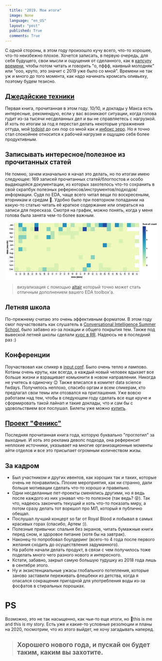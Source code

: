 ```yaml
---
  title: "2019. Мои итоги"
  image: None
  language: "en_US"
  layout: "post"
  published: True
  comments: True
---
```


С одной стороны, в этом году произошло кучу всего, что-то хорошее, что-то неизбежно плохое.
Хочется записать, в первую очередь, для себя будущего, свои мысли и ощущения от сделанного, как в [капсулу времени](https://en.wikipedia.org/wiki/Time_capsule), чтобы потом читать и говорить "о, пффф, наивный молодняк" или "ооо, круто, это значит с 2019 уже было со мной". Времени не так уж и много до того момента, как надо начинать кромсать оливьеху, поэтому будем тезисно.

## [Джедайские техники](https://www.mann-ivanov-ferber.ru/books/dzhedajskie-texniki/)

Первая книга, прочитанная в этом году. 10/10, и доклады у Макса есть интересные, рекомендую, если у вас возникают ситуации, когда голова гудит из-за тысячи несделанных дел и вы не справляетесь с нагрузкой. И хоть по итогам за год я перестал делать некоторые упражнения оттуда, мой [todoist](https://todoist.com) до сих пор со мной как и [инбокс зеро](https://whatis.techtarget.com/definition/inbox-zero). Но я точно стал спокойнее относится к рабочей нагрузке и ощущаю себя более продуктивным.

## Записывать интересное/полезное из прочитанных статей

Не помню, зачем изначально я начал это делать, но по итогам имею следующее: 169 записей прочитанных статей/блогпостов и особо выдающейся документации, из которых захотелось что-то сохранить в свой скрапбук полезных референсов/инструментов/подходов/информации. Судя по EDA, чаще всего читал вещи по воскресеньям, вторникам и средам 🤔. Удобно было при повторном попадании на какую-то статью читать её краткое содержание или опираться на записи для пересказа. Смотря на график, можно понять, когда у меня голова была занята чем-то более важным.

![](/assets/images/posts/2019_summary_articles.png)
> визуализация с помощью [altair](https://altair-viz.github.io/) который точно может стать отличным дополнением вашего EDA toolbox'а.

## Летняя школа

По-прежнему считаю это очень эффективным форматом. В этом году смог поучаствовать как слушатель в [Conversational Intelligence Summer School](http://deephack.me/ciss2), было забавно из-за локации и общего покрытия тем. Также под вывеской летней школы сделали [курс в RR](https://dou.ua/forums/topic/28551/). Надеюсь не в последний раз :)

## Конференции

Поучаствовал как спикер в [input conf](https://inputconf.org/). Было очень тепло и лампово. Котаны очень круты, как всегда, а каждый новый человек вдыхает все больше жизни и взращивает комьюнити в новом направлении. Никогда не учитесь в одиночку 😉
Также вписался в комитет data science fwdays. Получилось неплохо, спасибо оргам и всем спикерам, кто предлагал свои темы или отозвался на приглашения. Уже вовсю работаем над тем, чтобы в следующем году сделать все еще круче и сформировать такой лайнап и такие доклады, что и сам бы с удовольствием все послушал. Билеты уже можно [купить](https://fwdays.com/en/event/data-science-fwdays-2020).

## [Проект "Феникс"](https://www.amazon.com/gp/product/B078Y98RG8/)

Последняя прочитанная книга года, которую буквально "проглотил" за выходные. И хоть это реклама девопс подхода, она референсит неплохие источники, указывает на многие организационные моменты айти отделов и все это присыпает огромным количеством жизы.

## За кадром

- Был участником и других ивентов, как хороших так и таких, которые очень не понравились. Плохие мероприятия, как ни странно, дали больше мотивации сделать что-то хорошо и правильно.
- Одни несделанные пет-проекты сменялись другими, но я ведь после каждого из них узнавал что-то полезное (так ведь? 😝). Так что, надеюсь закончить текущий и хоть что-то показать миру, а потом сразу делать тот воркшоп про МЛ, который я публично обещал.
- Послушал лучший концерт so far от Royal Blood и побывал в самых красивых горах (спасибо, Артем :)).
- Полезные привычки: спальня без экранов, читать бумажные книги перед сном, и здоровое питание (хотя бы на завтрак).
- Наконец-то попробовал боулдеринг (всего-то 4 года после первого желания сходить до осуществления задуманного). 
- На работе начали делать продукт, в связи с чем получилось тоже поделать много чего разного нового и интересного. 
- Кстати, забавно, закрыл самую большую тудушку из 2018 года лишь в сентябре этого. 
- Ну и экзистенциальные ужасы глобального потепления, которые заново заставили переживать флешбеки из детства, когда я опасался сокращения пригодной для употребления воды из-за фосфатов в стиральных порошках.

# PS

Возможно, это не так насыщенно, как чьи-то еще итоги, но 🤷this is me and this is my story. Есть уже и какие-то условные резолюции и планы на 2020, посмотрим, что из этого выйдет, не хочу загадывать наперед.

> ## Хорошего нового года, и пускай он будет таким, каким вы захотите.
